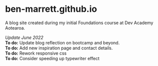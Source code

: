 # ben-marrett.github.io
A blog site created during my initial Foundations course at Dev Academy Aotearoa.

*Update June 2022* \
**To do:** Update blog reflection on bootcamp and beyond. \
**To do:** Add new inspiration page and contact details. \
**To do:** Rework responsive css \
**To do:** Consider speeding up typewriter effect
